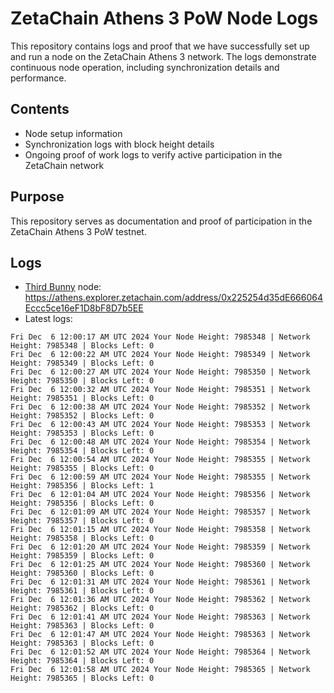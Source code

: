 # ZetaChain Athens 3 PoW Node Logs
This repository contains logs and proof that we have successfully set up and run a node on the ZetaChain Athens 3 network. The logs demonstrate continuous node operation, including synchronization details and performance.

## Contents
- Node setup information
- Synchronization logs with block height details
- Ongoing proof of work logs to verify active participation in the ZetaChain network

## Purpose
This repository serves as documentation and proof of participation in the ZetaChain Athens 3 PoW testnet.

## Logs

- [Third Bunny](https://thirdbunny.xyz/) node: https://athens.explorer.zetachain.com/address/0x225254d35dE666064Eccc5ce16eF1D8bF8D7b5EE
- Latest logs:
```
Fri Dec  6 12:00:17 AM UTC 2024 Your Node Height: 7985348 | Network Height: 7985348 | Blocks Left: 0
Fri Dec  6 12:00:22 AM UTC 2024 Your Node Height: 7985349 | Network Height: 7985349 | Blocks Left: 0
Fri Dec  6 12:00:27 AM UTC 2024 Your Node Height: 7985350 | Network Height: 7985350 | Blocks Left: 0
Fri Dec  6 12:00:32 AM UTC 2024 Your Node Height: 7985351 | Network Height: 7985351 | Blocks Left: 0
Fri Dec  6 12:00:38 AM UTC 2024 Your Node Height: 7985352 | Network Height: 7985352 | Blocks Left: 0
Fri Dec  6 12:00:43 AM UTC 2024 Your Node Height: 7985353 | Network Height: 7985353 | Blocks Left: 0
Fri Dec  6 12:00:48 AM UTC 2024 Your Node Height: 7985354 | Network Height: 7985354 | Blocks Left: 0
Fri Dec  6 12:00:54 AM UTC 2024 Your Node Height: 7985355 | Network Height: 7985355 | Blocks Left: 0
Fri Dec  6 12:00:59 AM UTC 2024 Your Node Height: 7985355 | Network Height: 7985356 | Blocks Left: 1
Fri Dec  6 12:01:04 AM UTC 2024 Your Node Height: 7985356 | Network Height: 7985356 | Blocks Left: 0
Fri Dec  6 12:01:09 AM UTC 2024 Your Node Height: 7985357 | Network Height: 7985357 | Blocks Left: 0
Fri Dec  6 12:01:15 AM UTC 2024 Your Node Height: 7985358 | Network Height: 7985358 | Blocks Left: 0
Fri Dec  6 12:01:20 AM UTC 2024 Your Node Height: 7985359 | Network Height: 7985359 | Blocks Left: 0
Fri Dec  6 12:01:25 AM UTC 2024 Your Node Height: 7985360 | Network Height: 7985360 | Blocks Left: 0
Fri Dec  6 12:01:31 AM UTC 2024 Your Node Height: 7985361 | Network Height: 7985361 | Blocks Left: 0
Fri Dec  6 12:01:36 AM UTC 2024 Your Node Height: 7985362 | Network Height: 7985362 | Blocks Left: 0
Fri Dec  6 12:01:41 AM UTC 2024 Your Node Height: 7985363 | Network Height: 7985363 | Blocks Left: 0
Fri Dec  6 12:01:47 AM UTC 2024 Your Node Height: 7985363 | Network Height: 7985363 | Blocks Left: 0
Fri Dec  6 12:01:52 AM UTC 2024 Your Node Height: 7985364 | Network Height: 7985364 | Blocks Left: 0
Fri Dec  6 12:01:58 AM UTC 2024 Your Node Height: 7985365 | Network Height: 7985365 | Blocks Left: 0
```
